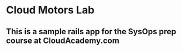 Cloud Motors Lab
===========
#### 
This is a sample rails app for the SysOps prep course at CloudAcademy.com
----------
#### 


